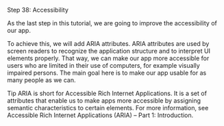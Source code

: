 Step 38: Accessibility

As the last step in this tutorial, we are going to improve the accessibility of our app.

To achieve this, we will add ARIA attributes. ARIA attributes are used by screen readers to recognize the application structure and to interpret UI elements properly. That way, we can make our app more accessible for users who are limited in their use of computers, for example visually impaired persons. The main goal here is to make our app usable for as many people as we can.

Tip
ARIA is short for Accessible Rich Internet Applications. It is a set of attributes that enable us to make apps more accessible by assigning semantic characteristics to certain elements. For more information, see Accessible Rich Internet Applications (ARIA) – Part 1: Introduction.
